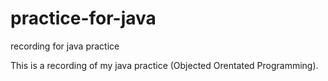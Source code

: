 # practice-for-java
recording for java practice

This is a recording of my java practice (Objected Orentated Programming).
